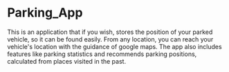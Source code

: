 # Parking_App
This is an application that if you wish, stores the position of your parked vehicle, so it can be found easily.
From any location, you can reach your vehicle's location with the guidance of google maps. 
The app also includes features like parking statistics and recommends parking positions, 
calculated from places visited in the past.
